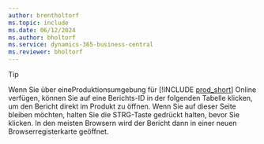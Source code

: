 ```yaml
---
author: brentholtorf
ms.topic: include
ms.date: 06/12/2024
ms.author: bholtorf
ms.service: dynamics-365-business-central
ms.reviewer: bholtorf
---
```


> [!TIP]
> Wenn Sie über eineProduktionsumgebung für [!INCLUDE [prod_short](prod_short.md)] Online verfügen, können Sie auf eine Berichts-ID in der folgenden Tabelle klicken, um den Bericht direkt im Produkt zu öffnen. Wenn Sie auf dieser Seite bleiben möchten, halten Sie die STRG-Taste gedrückt halten, bevor Sie klicken. In den meisten Browsern wird der Bericht dann in einer neuen Browserregisterkarte geöffnet.